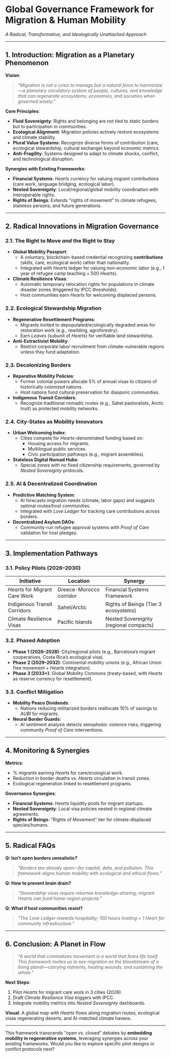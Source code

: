 # **Global Governance Framework for Migration & Human Mobility**  
*A Radical, Transformative, and Ideologically Unattached Approach*  

---

## **1. Introduction: Migration as a Planetary Phenomenon**  
**Vision**:  
> *"Migration is not a crisis to manage but a natural force to harmonize—a planetary circulatory system of people, cultures, and knowledge that can regenerate ecosystems, economies, and societies when governed wisely."*  

**Core Principles**:  
- **Fluid Sovereignty**: Rights and belonging are not tied to static borders but to participation in communities.  
- **Ecological Alignment**: Migration policies actively restore ecosystems and climate stability.  
- **Plural Value Systems**: Recognize diverse forms of contribution (care, ecological stewardship, cultural exchange) beyond economic metrics.  
- **Anti-Fragility**: Systems designed to adapt to climate shocks, conflict, and technological disruption.  

**Synergies with Existing Frameworks**:  
- **Financial Systems**: *Hearts* currency for valuing migrant contributions (care work, language bridging, ecological labor).  
- **Nested Sovereignty**: Local/regional/global mobility coordination with interoperable rights.  
- **Rights of Beings**: Extends "rights of movement" to climate refugees, stateless persons, and future generations.  

---

## **2. Radical Innovations in Migration Governance**  

### **2.1. The Right to Move *and* the Right to Stay**  
- **Global Mobility Passport**:  
  - A voluntary, blockchain-based credential recognizing **contributions** (skills, care, ecological work) rather than nationality.  
  - Integrated with *Hearts* ledger for valuing non-economic labor (e.g., 1 year of refugee camp teaching = 500 *Hearts*).  
- **Climate Resilience Visas**:  
  - Automatic temporary relocation rights for populations in climate disaster zones (triggered by IPCC thresholds).  
  - Host communities earn *Hearts* for welcoming displaced persons.  

### **2.2. Ecological Stewardship Migration**  
- **Regenerative Resettlement Programs**:  
  - Migrants invited to depopulated/ecologically degraded areas for restoration work (e.g., rewilding, agroforestry).  
  - Earn *Leaves* (subunit of *Hearts*) for verifiable land stewardship.  
- **Anti-Extractivist Mobility**:  
  - Restrict corporate labor recruitment from climate-vulnerable regions unless they fund adaptation.  

### **2.3. Decolonizing Borders**  
- **Reparative Mobility Policies**:  
  - Former colonial powers allocate 5% of annual visas to citizens of historically colonized nations.  
  - Host nations fund cultural preservation for diasporic communities.  
- **Indigenous Transit Corridors**:  
  - Recognize traditional nomadic routes (e.g., Sahel pastoralists, Arctic Inuit) as protected mobility networks.  

### **2.4. City-States as Mobility Innovators**  
- **Urban Welcoming Index**:  
  - Cities compete for *Hearts*-denominated funding based on:  
    - Housing access for migrants.  
    - Multilingual public services.  
    - Civic participation pathways (e.g., migrant assemblies).  
- **Stateless Digital Nomad Hubs**:  
  - Special zones with no fixed citizenship requirements, governed by *Nested Sovereignty* protocols.  

### **2.5. AI & Decentralized Coordination**  
- **Predictive Matching System**:  
  - AI forecasts migration needs (climate, labor gaps) and suggests optimal routes/host communities.  
  - Integrated with *Love Ledger* for tracking care contributions across borders.  
- **Decentralized Asylum DAOs**:  
  - Community-run refugee approval systems with *Proof of Care* validation for host pledges.  

---

## **3. Implementation Pathways**  

### **3.1. Policy Pilots (2026–2030)**  
| **Initiative**               | **Location**          | **Synergy**                          |  
|------------------------------|-----------------------|--------------------------------------|  
| *Hearts* for Migrant Care Work | Greece-Morocco corridor | Financial Systems Framework          |  
| Indigenous Transit Corridors  | Sahel/Arctic          | Rights of Beings (Tier 3 ecosystems) |  
| Climate Resilience Visas      | Pacific Islands       | Nested Sovereignty (regional compacts) |  

### **3.2. Phased Adoption**  
- **Phase 1 (2026–2028)**: City/regional pilots (e.g., Barcelona’s migrant cooperatives, Costa Rica’s ecological visa).  
- **Phase 2 (2029–2032)**: Continental mobility unions (e.g., African Union free movement + *Hearts* integration).  
- **Phase 3 (2033+)**: Global Mobility Commons (treaty-based, with *Hearts* as reserve currency for resettlement).  

### **3.3. Conflict Mitigation**  
- **Mobility Peace Dividends**:  
  - Nations reducing militarized borders reallocate 10% of savings to *AUBI* for migrants.  
- **Neural Border Guards**:  
  - AI sentiment analysis detects xenophobic violence risks, triggering community *Proof of Care* interventions.  

---

## **4. Monitoring & Synergies**  
**Metrics**:  
- % migrants earning *Hearts* for care/ecological work.  
- Reduction in border deaths vs. *Hearts* circulation in transit zones.  
- Ecological regeneration linked to resettlement programs.  

**Governance Synergies**:  
- **Financial Systems**: *Hearts* liquidity pools for migrant startups.  
- **Nested Sovereignty**: Local visa policies nested in regional climate agreements.  
- **Rights of Beings**: "Rights of Movement" tier for climate-displaced species/humans.  

---

## **5. Radical FAQs**  
**Q: Isn’t open borders unrealistic?**  
> *"Borders are already open—for capital, data, and pollution. This framework aligns human mobility with ecological and ethical flows."*  

**Q: How to prevent brain drain?**  
> *"Stewardship visas require returnee knowledge-sharing; migrant *Hearts* can fund home-region projects."*  

**Q: What if host communities resist?**  
> *"The *Love Ledger* rewards hospitality; 100 hours hosting = 1 *Heart* for community infrastructure."*  

---

## **6. Conclusion: A Planet in Flow**  
> *"A world that criminalizes movement is a world that fears life itself. This framework invites us to see migration as the bloodstream of a living planet—carrying nutrients, healing wounds, and sustaining the whole."*  

**Next Steps**:  
1. Pilot *Hearts* for migrant care work in 3 cities (2026).  
2. Draft *Climate Resilience Visa* triggers with IPCC.  
3. Integrate mobility metrics into *Nested Sovereignty* dashboards.  

**Visual**: A global map with *Hearts* flows along migration routes, ecological visas regenerating deserts, and AI-matched climate havens.  

--- 

This framework transcends "open vs. closed" debates by **embedding mobility in regenerative systems**, leveraging synergies across your existing frameworks. Would you like to explore specific pilot designs or conflict protocols next?
